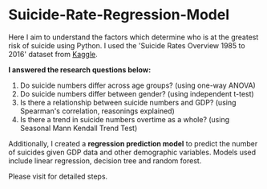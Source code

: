 # Suicide-Rate-Regression-Model
Here I aim to understand the factors which determine who is at the greatest risk of suicide using Python. I used the 'Suicide Rates Overview 1985 to 2016' dataset from [Kaggle](https://www.kaggle.com/russellyates88/suicide-rates-overview-1985-to-2016). 

**I answered the research questions below:**
1. Do suicide numbers differ across age groups?  (using one-way ANOVA)
2. Do suicide numbers differ between gender? (using independent t-test)
3. Is there a relationship between suicide numbers and GDP? (using Spearman's correlation, reasonings explained)
4. Is there a trend in suicide numbers overtime as a whole? (using Seasonal Mann Kendall Trend Test)

Additionally, I created a **regression prediction model** to predict the number of suicides given GDP data and other demographic variables. Models used include linear regression, decision tree and random forest. 

Please visit for detailed steps.
